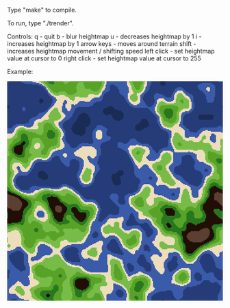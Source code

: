 Type "make" to compile.

To run, type "./trender".

Controls:
q - quit
b - blur heightmap 
u - decreases heightmap by 1 
i - increases heightmap by 1
arrow keys - moves around terrain
shift - increases heightmap movement / shifting speed
left click - set heightmap value at cursor to 0
right click - set heightmap value at cursor to 255

Example:

<a href="https://raw.githubusercontent.com/VjiaoBlack/terrain-gen/master/terrain.png"><img src="https://raw.githubusercontent.com/VjiaoBlack/terrain-gen/master/terrain.png" align="left" height="512" width="512" style="image-rendering:pixelated;"></a>